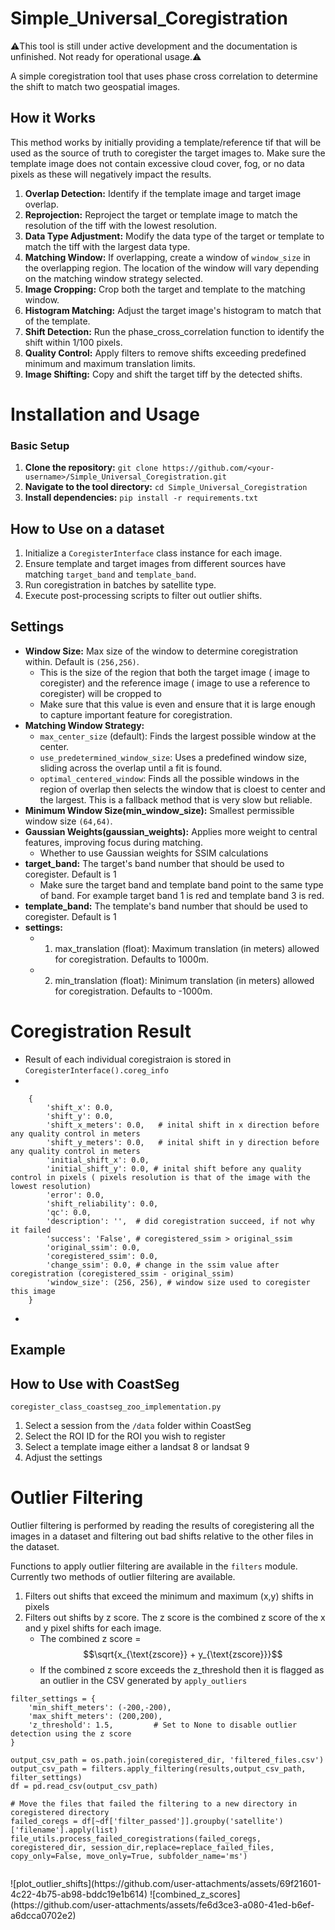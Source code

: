 # Simple_Universal_Coregistration

⚠️This tool is still under active development and the documentation is unfinished. Not ready for operational usage.⚠️

A simple coregistration tool that uses phase cross correlation to determine the shift to match two geospatial images.

## How it Works
This method works by initially providing a template/reference tif that will be used as the source of truth to coregister the target images to. Make sure the template image does not contain excessive cloud cover, fog, or no data pixels as these will negatively impact the results.

1. **Overlap Detection:** Identify if the template image and target image overlap.
2. **Reprojection:** Reproject the target or template image to match the resolution of the tiff with the lowest resolution.
3. **Data Type Adjustment:** Modify the data type of the target or template to match the tiff with the largest data type.
4. **Matching Window:** If overlapping, create a window of `window_size` in the overlapping region. The location of the window will vary depending on the matching window strategy selected.
5. **Image Cropping:** Crop both the target and template to the matching window.
6. **Histogram Matching:** Adjust the target image's histogram to match that of the template.
7. **Shift Detection:** Run the phase_cross_correlation function to identify the shift within 1/100 pixels.
8. **Quality Control:** Apply filters to remove shifts exceeding predefined minimum and maximum translation limits.
9. **Image Shifting:** Copy and shift the target tiff by the detected shifts.

# Installation and Usage

### Basic Setup

1. **Clone the repository:** `git clone https://github.com/<your-username>/Simple_Universal_Coregistration.git`
2. **Navigate to the tool directory:** `cd Simple_Universal_Coregistration`
3. **Install dependencies:** `pip install -r requirements.txt`

## How to Use on a dataset
1. Initialize a `CoregisterInterface` class instance for each image.
2. Ensure template and target images from different sources have matching `target_band` and `template_band`.
3. Run coregistration in batches by satellite type.
4. Execute post-processing scripts to filter out outlier shifts.

## Settings

- **Window Size:**  Max size of the window to determine coregistration within. Default is `(256,256)`.
  - This is the size of the region that both the target image ( image to coregister) and the reference image ( image to use a reference to coregister) will be cropped to
  - Make sure that this value is even and ensure that it is large enough to capture important feature for coregistration.
- **Matching Window Strategy:** 
  - `max_center_size` (default): Finds the largest possible window at the center.
  - `use_predetermined_window_size`: Uses a predefined window size, sliding across the overlap until a fit is found.
  - `optimal_centered_window`: Finds all the possible windows in the region of overlap then selects the window that is cloest to center and the largest.
      This is a fallback method that is very slow but reliable. 
- **Minimum Window Size(min_window_size):** Smallest permissible window size `(64,64)`.
- **Gaussian Weights(gaussian_weights):** Applies more weight to central features, improving focus during matching.
  - Whether to use Gaussian weights for SSIM calculations
- **target_band:** The target's band number that should be used to coregister. Default is 1
    -   Make sure the target band and template band point to the same type of band. For example target band 1 is red and template band 3 is red.
- **template_band:** The template's band number that should be used to coregister. Default is 1
- **settings:**
  -   1. max_translation (float): Maximum translation (in meters) allowed for coregistration. Defaults to 1000m.
  -   2. min_translation (float): Minimum translation (in meters) allowed for coregistration. Defaults to -1000m.
  

# Coregistration Result
- Result of each individual coregistraion is stored in `CoregisterInterface().coreg_info`
- 
```
    {
        'shift_x': 0.0,
        'shift_y': 0.0,
        'shift_x_meters': 0.0,   # inital shift in x direction before any quality control in meters
        'shift_y_meters': 0.0,   # inital shift in y direction before any quality control in meters
        'initial_shift_x': 0.0,
        'initial_shift_y': 0.0, # inital shift before any quality control in pixels ( pixels resolution is that of the image with the lowest resolution)
        'error': 0.0,
        'shift_reliability': 0.0, 
        'qc': 0.0,
        'description': '',  # did coregistration succeed, if not why it failed 
        'success': 'False', # coregistered_ssim > original_ssim
        'original_ssim': 0.0,
        'coregistered_ssim': 0.0,
        'change_ssim': 0.0, # change in the ssim value after coregistration (coregistered_ssim - original_ssim)
        'window_size': (256, 256), # window size used to coregister this image
    }
```
- 


## Example
<Show place>
<Show Settings>
<Show results and json file>
<Show Before and After>

## How to Use with CoastSeg
`coregister_class_coastseg_zoo_implementation.py`
1. Select a session from the `/data` folder within CoastSeg
2. Select the ROI ID for the ROI you wish to register
3. Select a template image either a landsat 8 or landsat 9
4. Adjust the settings
<Make an example>

# Outlier Filtering
Outlier filtering is performed by reading the results of coregistering all the images in a dataset and filtering out bad shifts relative to the other files in the dataset.

Functions to apply outlier filtering are available in the `filters` module. Currently two methods of outlier filtering are available.
1. Filters out shifts that exceed the minimum and maximum (x,y) shifts in pixels
2. Filters out shifts by z score. The z score is the combined z score of the x and y pixel shifts for each image.
   - The combined z score = $$\sqrt{x_{\text{zscore}} + y_{\text{zscore}}}$$
   - If the combined z score exceeds the z_threshold then it is flagged as an outlier in the CSV generated by `apply_outliers`



```
filter_settings = {
    'min_shift_meters': (-200,-200),
    'max_shift_meters': (200,200),
    'z_threshold': 1.5,         # Set to None to disable outlier detection using the z score
}

output_csv_path = os.path.join(coregistered_dir, 'filtered_files.csv')
output_csv_path = filters.apply_filtering(results,output_csv_path, filter_settings)
df = pd.read_csv(output_csv_path)

# Move the files that failed the filtering to a new directory in coregistered directory
failed_coregs = df[~df['filter_passed']].groupby('satellite')['filename'].apply(list)
file_utils.process_failed_coregistrations(failed_coregs, coregistered_dir, session_dir,replace=replace_failed_files, copy_only=False, move_only=True, subfolder_name='ms')


```



<Explain two method of outlier filtering>
![plot_outlier_shifts](https://github.com/user-attachments/assets/69f21601-4c22-4b75-ab98-bddc19e1b614)
![combined_z_scores](https://github.com/user-attachments/assets/fe6d3ce3-a080-41ed-b6ef-a6dcca0702e2)


